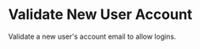 # Validate New User Account
Validate a new user's account email to allow logins.

<api-endpoint openapi-path="../../../../cat-php-api_openapi.json" endpoint="/api/v1/users/{uid}/verify" method="post" />
